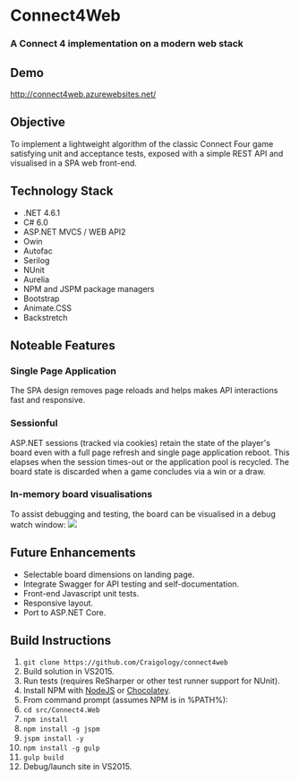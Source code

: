 # Connect4Web
### A Connect 4 implementation on a modern web stack

## Demo
http://connect4web.azurewebsites.net/

## Objective
To implement a lightweight algorithm of the classic Connect Four game satisfying unit and acceptance tests, exposed with a simple REST API and visualised in a SPA web front-end.

## Technology Stack
* .NET 4.6.1
* C# 6.0
* ASP.NET MVC5 / WEB API2
* Owin
* Autofac
* Serilog
* NUnit
* Aurelia
* NPM and JSPM package managers
* Bootstrap
* Animate.CSS
* Backstretch

## Noteable Features

### Single Page Application
The SPA design removes page reloads and helps makes API interactions fast and responsive.

### Sessionful
ASP.NET sessions (tracked via cookies) retain the state of the player's board even with a full page refresh and single page application reboot. This elapses when the session times-out or the application pool is recycled. The board state is discarded when a game concludes via a win or a draw.

### In-memory board visualisations
To assist debugging and testing, the board can be visualised in a debug watch window:
![](https://i.imgsafe.org/7ae782632f.png)

## Future Enhancements
* Selectable board dimensions on landing page.
* Integrate Swagger for API testing and self-documentation.
* Front-end Javascript unit tests.
* Responsive layout.
* Port to ASP.NET Core.

## Build Instructions
1. `git clone https://github.com/Craigology/connect4web`
2. Build solution in VS2015.
3. Run tests (requires ReSharper or other test runner support for NUnit).
4. Install NPM with [NodeJS](https://nodejs.org/en/) or [Chocolatey](https://chocolatey.org/packages/nodejs.install).
5. From command prompt (assumes NPM is in %PATH%):
  1. `cd src/Connect4.Web`
  1. `npm install`
  1. `npm install -g jspm`
  1. `jspm install -y`
  1. `npm install -g gulp`
  1. `gulp build`
6. Debug/launch site in VS2015.
